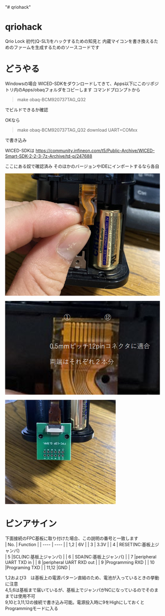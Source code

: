 "# qriohack" 
# qriohack
Qrio Lock 初代(Q-SL1)をハックするための知見と
内蔵マイコンを書き換えるためのファームを生成するためのソースコードです

# どうやる
Windowsの場合
WICED-SDKをダウンロードしてきて、Apps以下にこのリポジトリ内のApps/obaqフォルダをコピーします
コマンドプロンプトから
> make obaq-BCM920737TAG_Q32

でビルドできるか確認

OKなら
> make obaq-BCM920737TAG_Q32 download UART=COMxx

で書き込み

WICED-SDKは
https://community.infineon.com/t5/Public-Archive/WICED-Smart-SDK-2-2-3-7z-Archive/td-p/247688

ここにある奴で確認済み
そのほかのバージョンやIDEにインポートするなら各自

![書き込みコネクタ](Apps/obaq/pin-fpc.jpg "書き込みコネクタ")

![ピンアサイン](Apps/obaq/pinassign.png  "ピン番号の見方")

![変換基板に取り付けた場合](Apps/obaq/pin-connected.jpg "変換基板に取り付けた場合")

# ピンアサイン
下面接続のFPC基板に取り付けた場合、この説明の番号と一致します  
|  No. |  Function  |
| ---- | ---- |
|  1,2  |  6V  |
|  3  |  3.3V  |
| 4 | RESET(NC:基板上ジャンパ)  
| 5 |SCL(NC:基板上ジャンパ)  |
| 6 | SDA(NC:基板上ジャンパ) |
| 7 |peripheral UART TXD in  |
| 8 |peripheral UART RXD out  |
| 9 |Programming RXD  |
| 10 |Programing TXD  |
| 11,12 |GND  |

1,2および3　は基板上の電源パターン直結のため、電池が入っているときの挙動に注意  
4,5,6は基板まで届いているが、基板上でジャンパがNCになっているのでそのままでは使用不可   
9,10と3,11,12の接続で書き込み可能。電源投入時に9をHighにしておくとProgrammingモードに入る   
